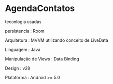 # AgendaContatos

teconlogia usadas

persistencia : Room

Arquitetura : MVVM utilizando conceito de LiveData

Linguagem : Java

Manipulação de Views : Data Binding

Design : v28

Plataforma : Android >= 5.0
